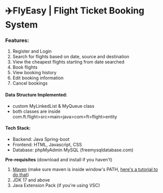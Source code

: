 #  ✈️FlyEasy | Flight Ticket Booking System

### Features:
  1. Register and Login
  2. Search for flights based on date, source and destination
  3. View the cheapest flights starting from date searched
  4. Book flights
  5. View booking history
  6. Edit booking information
  7. Cancel bookings
     
#### Data Structure Implemented: 
- custom MyLinkedList & MyQueue class
- both classes are inside com.ft.flight>src>main>java>com>ft>flight>entity
  
#### Tech Stack:
  - Backend: Java Spring-boot
  - Frontend: HTML, Javascript, CSS
  - Database: phpMyAdmin MySQL (freemysqldatabase.com)

**Pre-requisites** (download and install if you haven't)
1. [Maven](https://maven.apache.org/download.cgi) (make sure maven is inside window's PATH, [here's a tutorial to do that](https://www.youtube.com/watch?v=88FB8MDgScA&t=1s)) 
2. JDK 17 and above
3. Java Extension Pack (if you're using VSC)
